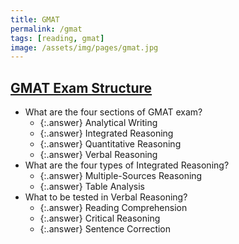 ```yaml
---
title: GMAT
permalink: /gmat
tags: [reading, gmat]
image: /assets/img/pages/gmat.jpg
---
```


## [GMAT Exam Structure](https://www.mba.com/exams/gmat/about-the-gmat-exam/gmat-exam-structure)

- What are the four sections of GMAT exam?
  - {:.answer} Analytical Writing
  - {:.answer} Integrated Reasoning
  - {:.answer} Quantitative Reasoning
  - {:.answer} Verbal Reasoning
- What are the four types of Integrated Reasoning?
  - {:.answer} Multiple-Sources Reasoning
  - {:.answer} Table Analysis
- What to be tested in Verbal Reasoning?
  - {:.answer} Reading Comprehension
  - {:.answer} Critical Reasoning
  - {:.answer} Sentence Correction
